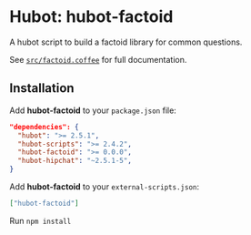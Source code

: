 # Hubot: hubot-factoid

A hubot script to build a factoid library for common questions.

See [`src/factoid.coffee`](src/factoid.coffee) for full documentation.

## Installation

Add **hubot-factoid** to your `package.json` file:

```json
"dependencies": {
  "hubot": ">= 2.5.1",
  "hubot-scripts": ">= 2.4.2",
  "hubot-factoid": ">= 0.0.0",
  "hubot-hipchat": "~2.5.1-5",
}
```

Add **hubot-factoid** to your `external-scripts.json`:

```json
["hubot-factoid"]
```

Run `npm install`
